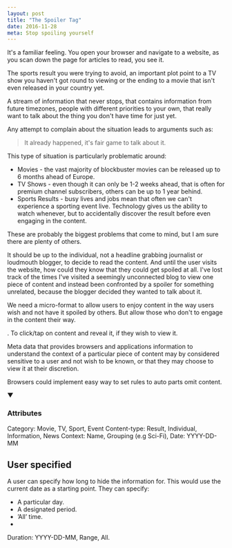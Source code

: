 ```yaml
---
layout: post
title: "The Spoiler Tag"
date: 2016-11-28
meta: Stop spoiling yourself
---
```


It's a familiar feeling. You open your browser and navigate to a website, as you scan down the page for articles to read, you see it.

The sports result you were trying to avoid, an important plot point to a TV show you haven't got round to viewing or the ending to a movie that isn't even released in your country yet.

A stream of information that never stops, that contains information from future timezones, people with different priorities to your own, that really want to talk about the thing you don't have time for just yet.

Any attempt to complain about the situation leads to arguments such as:

> It already happened, it's fair game to talk about it.

This type of situation is particularly problematic around:

- Movies - the vast majority of blockbuster movies can be released up to 6 months ahead of Europe.
- TV Shows - even though it can only be 1-2 weeks ahead, that is often for premium channel subscribers, others can be up to 1 year behind.
- Sports Results - busy lives and jobs mean that often we can't experience a sporting event live. Technology gives us the ability to watch whenever, but to accidentally discover the result before even engaging in the content.

These are probably the biggest problems that come to mind, but I am sure there are plenty of others.

It should be up to the individual, not a headline grabbing journalist or loudmouth blogger, to decide to read the content. And until the user visits the website, how could they know that they could get spoiled at all. I've lost track of the times I've visited a seemingly unconnected blog to view one piece of content and instead been confronted by a spoiler for something unrelated, because the blogger decided they wanted to talk about it.

We need a micro-format to allow users to enjoy content in the way users wish and not have it spoiled by others. But allow those who don't to engage in the content their way.



. To click/tap on content and reveal it, if they wish to view it.






Meta data that provides browsers and applications information to understand the context of a particular piece of content may by considered sensitive to a user and not wish to be known, or that they may choose to view it at their discretion.

Browsers could implement easy way to set rules to auto parts omit content.

&#9660;


### Attributes

Category: Movie, TV, Sport, Event
Content-type: Result, Individual, Information, News
Context: Name, Grouping (e.g Sci-Fi),
Date: YYYY-DD-MM

## User specified
A user can specify how long to hide the information for. This would use the current date as a starting point.
They can specify:

 - A particular day.
- A designated period.
- ’All’ time.
-
Duration: YYYY-DD-MM, Range, All.
